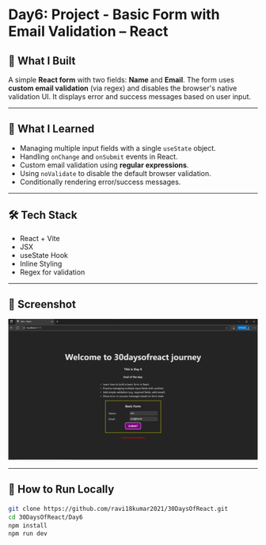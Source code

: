 # Day6: Project - Basic Form with Email Validation – React

## 🚀 What I Built
A simple **React form** with two fields: **Name** and **Email**. The form uses **custom email validation** (via regex) and disables the browser's native validation UI. It displays error and success messages based on user input.

---

## 🧠 What I Learned
- Managing multiple input fields with a single `useState` object.
- Handling `onChange` and `onSubmit` events in React.
- Custom email validation using **regular expressions**.
- Using `noValidate` to disable the default browser validation.
- Conditionally rendering error/success messages.

---

## 🛠️ Tech Stack
- React + Vite
- JSX
- useState Hook
- Inline Styling
- Regex for validation

---

## 📸 Screenshot

![Screenshot](./screenshot.png)

---

## 🧪 How to Run Locally

```bash
git clone https://github.com/ravi18kumar2021/30DaysOfReact.git
cd 30DaysOfReact/Day6
npm install
npm run dev